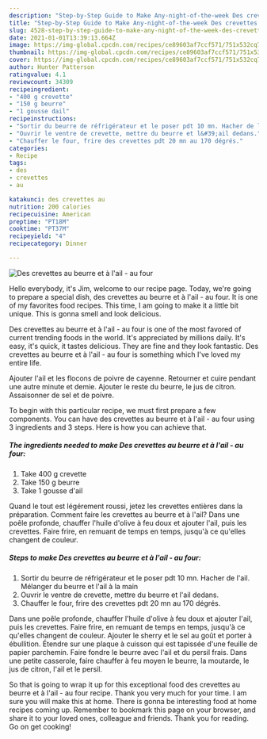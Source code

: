 ```yaml
---
description: "Step-by-Step Guide to Make Any-night-of-the-week Des crevettes au beurre et à l&amp;#39;ail - au four"
title: "Step-by-Step Guide to Make Any-night-of-the-week Des crevettes au beurre et à l&amp;#39;ail - au four"
slug: 4528-step-by-step-guide-to-make-any-night-of-the-week-des-crevettes-au-beurre-et-a-l-and-39-ail-au-four
date: 2021-01-01T13:39:13.664Z
image: https://img-global.cpcdn.com/recipes/ce89603af7ccf571/751x532cq70/des-crevettes-au-beurre-et-a-lail-au-four-photo-principale-de-la-recette.jpg
thumbnail: https://img-global.cpcdn.com/recipes/ce89603af7ccf571/751x532cq70/des-crevettes-au-beurre-et-a-lail-au-four-photo-principale-de-la-recette.jpg
cover: https://img-global.cpcdn.com/recipes/ce89603af7ccf571/751x532cq70/des-crevettes-au-beurre-et-a-lail-au-four-photo-principale-de-la-recette.jpg
author: Hunter Patterson
ratingvalue: 4.1
reviewcount: 34309
recipeingredient:
- "400 g crevette"
- "150 g beurre"
- "1 gousse dail"
recipeinstructions:
- "Sortir du beurre de réfrigérateur et le poser pdt 10 mn. Hacher de l&#39;ail. Mélanger du beurre et l&#39;ail à la main"
- "Ouvrir le ventre de crevette, mettre du beurre et l&#39;ail dedans."
- "Chauffer le four, frire des crevettes pdt 20 mn au 170 dégrés."
categories:
- Recipe
tags:
- des
- crevettes
- au

katakunci: des crevettes au 
nutrition: 200 calories
recipecuisine: American
preptime: "PT18M"
cooktime: "PT37M"
recipeyield: "4"
recipecategory: Dinner

---
```



![Des crevettes au beurre et à l&#39;ail - au four](https://img-global.cpcdn.com/recipes/ce89603af7ccf571/751x532cq70/des-crevettes-au-beurre-et-a-lail-au-four-photo-principale-de-la-recette.jpg)

Hello everybody, it's Jim, welcome to our recipe page. Today, we're going to prepare a special dish, des crevettes au beurre et à l&#39;ail - au four. It is one of my favorites food recipes. This time, I am going to make it a little bit unique. This is gonna smell and look delicious.

Des crevettes au beurre et à l&#39;ail - au four is one of the most favored of current trending foods in the world. It's appreciated by millions daily. It's easy, it's quick, it tastes delicious. They are fine and they look fantastic. Des crevettes au beurre et à l&#39;ail - au four is something which I've loved my entire life.

Ajouter l&#39;ail et les flocons de poivre de cayenne. Retourner et cuire pendant une autre minute et demie. Ajouter le reste du beurre, le jus de citron. Assaisonner de sel et de poivre.


To begin with this particular recipe, we must first prepare a few components. You can have des crevettes au beurre et à l&#39;ail - au four using 3 ingredients and 3 steps. Here is how you can achieve that.

<!--inarticleads1-->

##### The ingredients needed to make Des crevettes au beurre et à l&#39;ail - au four:

1. Take 400 g crevette
1. Take 150 g beurre
1. Take 1 gousse d&#39;ail


Quand le tout est légérement roussi, jetez les crevettes entières dans la préparation. Comment faire les crevettes au beurre et à l&#39;ail? Dans une poêle profonde, chauffer l&#39;huile d&#39;olive à feu doux et ajouter l&#39;ail, puis les crevettes. Faire frire, en remuant de temps en temps, jusqu&#39;à ce qu&#39;elles changent de couleur. 

<!--inarticleads2-->

##### Steps to make Des crevettes au beurre et à l&#39;ail - au four:

1. Sortir du beurre de réfrigérateur et le poser pdt 10 mn. Hacher de l&#39;ail. Mélanger du beurre et l&#39;ail à la main
1. Ouvrir le ventre de crevette, mettre du beurre et l&#39;ail dedans.
1. Chauffer le four, frire des crevettes pdt 20 mn au 170 dégrés.


Dans une poêle profonde, chauffer l&#39;huile d&#39;olive à feu doux et ajouter l&#39;ail, puis les crevettes. Faire frire, en remuant de temps en temps, jusqu&#39;à ce qu&#39;elles changent de couleur. Ajouter le sherry et le sel au goût et porter à ébullition. Étendre sur une plaque à cuisson qui est tapissée d&#39;une feuille de papier parchemin. Faire fondre le beurre avec l&#39;ail et du persil frais. Dans une petite casserole, faire chauffer à feu moyen le beurre, la moutarde, le jus de citron, l&#39;ail et le persil. 

So that is going to wrap it up for this exceptional food des crevettes au beurre et à l&#39;ail - au four recipe. Thank you very much for your time. I am sure you will make this at home. There is gonna be interesting food at home recipes coming up. Remember to bookmark this page on your browser, and share it to your loved ones, colleague and friends. Thank you for reading. Go on get cooking!
